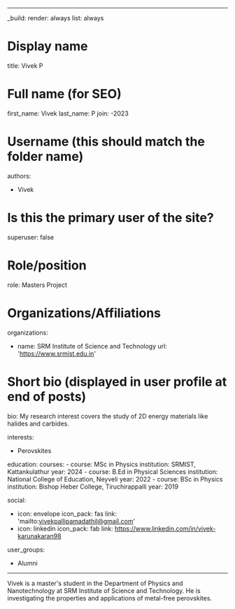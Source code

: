 ﻿---

_build:
  render: always
  list: always

# Display name
title: Vivek P

# Full name (for SEO)
first_name: Vivek
last_name: P
join: -2023

# Username (this should match the folder name)
authors:
  - Vivek

# Is this the primary user of the site?
superuser: false

# Role/position
role: Masters Project

# Organizations/Affiliations
organizations:
  - name: SRM Institute of Science and Technology
    url: 'https://www.srmist.edu.in'

# Short bio (displayed in user profile at end of posts)
bio: My research interest covers the study of 2D energy materials like halides and carbides.

interests:
  - Perovskites

education:
  courses:
    - course: MSc in Physics
      institution: SRMIST, Kattankulathur
      year: 2024
    - course: B.Ed in Physical Sciences
      institution: National College of Education, Neyveli
      year:  2022
    - course: BSc in Physics
      institution: Bishop Heber College, Tiruchirappalli
      year: 2019

social:
  - icon: envelope
    icon_pack: fas
    link: 'mailto:vivekpallipamadathil@gmail.com'
  - icon: linkedin
    icon_pack: fab
    link: https://www.linkedin.com/in/vivek-karunakaran98

user_groups:
  - Alumni
---

Vivek is a master's student in the Department of Physics and Nanotechnology at SRM Institute of Science and Technology. He is investigating the properties and applications of metal-free perovskites. 
